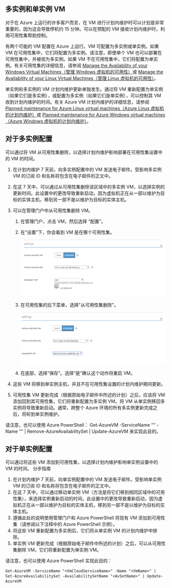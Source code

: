 

## 多实例和单实例 VM
对于在 Azure 上运行的许多客户而言，在 VM 进行计划内维护时可以计划是非常重要的，因为这会导致停机约 15 分钟。可以在预配的 VM 接收计划内维护时，利用可用性集帮助控制。

有两个可能的 VM 配置在 Azure 上运行。VM 可配置为多实例或单实例。如果 VM 在可用性集中，它们将配置为多实例。请注意，即使单个 VM 也可以部署在可用性集中，并被视为多实例。如果 VM 不在可用性集中，它们将配置为单实例。有关可用性集的详细信息，请参阅 [Manage the Availability of your Windows Virtual Machines（管理 Windows 虚拟机的可用性）](/documentation/articles/virtual-machines-windows-manage-availability)或 [Manage the Availability of your Linux Virtual Machines（管理 Linux 虚拟机的可用性）](/documentation/articles/virtual-machines-linux-manage-availability)。

单实例和多实例的 VM 计划内维护更新单独发生。通过将 VM 重新配置为单实例（如果它们是多实例），或配置为多实例（如果它们是单实例），可以控制其 VM 收到计划内维护的时间。有关 Azure VM 计划内维护的详细信息，请参阅 [Planned maintenance for Azure Linux virtual machines（Azure Linux 虚拟机的计划内维护）](/documentation/articles/virtual-machines-linux-planned-maintenance)或 [Planned maintenance for Azure Windows virtual machines（Azure Windows 虚拟机的计划内维护）](/documentation/articles/virtual-machines-windows-planned-maintenance)。

## 对于多实例配置
可以通过将 VM 从可用性集删除，以选择计划内维护影响部署在可用性集设置中的 VM 的时间。

1.	在计划内维护 7 天前，向多实例配置中的 VM 发送电子邮件。受影响多实例 VM 的订阅 ID 和名称将包含在电子邮件的正文中。
2.	在这 7 天中，可以通过从可用性集删除该区域中的多实例 VM，以选择实例的更新时间。此设置中的更改导致重新启动，因为虚拟机正在从一部以维护为目标的实体主机，移到另一部不是以维护为目标的实体主机。 
3.	可以在管理门户中从可用性集删除 VM。 
   
    1.	在管理门户，点击 VM，然后选择 “配置”。 
        
    2.	在“设置”下，你会看到 VM 是在哪个可用性集。
        
    	![可用性集选择](./media/virtual-machines-planned-maintenance-schedule/availabilitysetselection.png)

    3.	在可用性集的拉下菜单，选择"从可用性集删除"。
        
    	![从集中删除](./media/virtual-machines-planned-maintenance-schedule/availabilitysetselectionconfiguration.png)

    4. 在底部，选择“保存”。选择“是”确认这个动作将重启 VM。

4.	这些 VM 将移到单实例主机，并且不在可用性集设置的计划内维护期间更新。
5.	可用性集 VM 更新完成（根据原始电子邮件中所述的计划）之后，应该将 VM 添加回到其可用性集，它们将重新配置为多实例 VM。将 VM 从单实例移回多实例将导致重新启动。通常，跨整个 Azure 环境的所有多实例更新完成之后，将轮到单实例维护。

请注意，也可以使用 Azure PowerShell：
Get-AzureVM -ServiceName "<VmCloudServiceName>" -Name "<VmName>" | Remove-AzureAvailabilitySet | Update-AzureVM 来实现此目的。

## 对于单实例配置
可以通过将这些 VM 添加到可用性集，以选择计划内维护影响单实例设置中的 VM 的时间。
分步指南
1.	在计划内维护 7 天前，向单实例配置中的 VM 发送电子邮件。受影响单实例 VM 的订阅 ID 和名称将包含在电子邮件的正文中。 
2.	在这 7 天中，可以通过移动单实例 VM（方法是将它们移到相同区域中的可用性集），来选择实例重新启动的时间。此设置中的更改导致重新启动，因为虚拟机正在从一部以维护为目标的实体主机，移到另一部不是以维护为目标的实体主机。
3.	遵循此处的说明使用管理门户和 Azure PowerShell 将现有 VM 添加到可用性集（请参阅以下注释中的 Azure PowerShell 示例）。
4.	将这些 VM 重新配置为多实例后，它们将从单实例 VM 的计划内维护中排除。
5.	单实例 VM 更新完成（根据原始电子邮件中所述的计划）之后，可以从可用性集删除 VM，它们将重新配置为单实例 VM。

请注意，也可以使用 Azure PowerShell 实现此目的：

    Get-AzureVM -ServiceName "<VmCloudServiceName>" -Name "<VmName>" | Set-AzureAvailabilitySet -AvailabilitySetName "<AvSetName>" | Update-AzureVM

<!--Anchors-->



<!--Link references-->
[Virtual Machines Manage Availability]: /documentation/articles/virtual-machines-windows-classic-tutorial
[Understand planned versus unplanned maintenance]: /documentation/articles/virtual-machines-linux-manage-availability#Understand-planned-versus-unplanned-maintenance

<!---HONumber=Mooncake_0425_2016-->